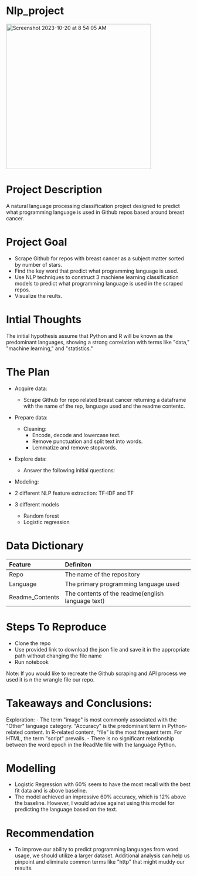# Nlp_project

<img width="395" alt="Screenshot 2023-10-20 at 8 54 05 AM" src="https://github.com/Adam-and-nisha-nlp/nlp_project/assets/136507682/75eb20d3-2acd-412d-b0d2-092f7a956f71">

# Project Description
A natural language processing classification project designed to predict what programming language is used in Github repos based around breast cancer.

# Project Goal
- Scrape Github for repos with breast cancer as a subject matter sorted by number of stars.
- Find the key word that predict what programming language is used.
- Use NLP techniques to construct 3 machiene learning classification models to predict what programming language is used in the scraped repos.
- Visualize the reults.

# Intial Thoughts
The initial hypothesis assume that Python and R will be known as the predominant languages, showing a strong correlation with terms like "data," "machine learning," and "statistics."





# The Plan
- Acquire data:
    - Scrape Github for repo related breast cancer returning a dataframe with the name of the rep, language used and the readme contentc.

- Prepare data:
    - Cleaning:
        - Encode, decode and lowercase text.
        - Remove punctuation and split text into words.
        - Lemmatize and remove stopwords.

- Explore data:
  - Answer the following initial questions:
 



- Modeling:
 - 2 different NLP feature extraction: TF-IDF and TF
 - 3 different models
    - Random forest
    - Logistic regression





# Data Dictionary
| Feature            | Definiton | 
| :---------------- | :------ | 
| Repo      |   The name of the repository  | 
| Language         |  The primary programming language used   | 
| Readme_Contents    |  The contents of the readme(english language text)  | 



# Steps To Reproduce
- Clone the repo
- Use provided link to download the json file and save it in the appropriate path without changing the file name
- Run notebook

Note: If you would like to recreate the Github scraping and API process we used it is n the wrangle file our repo.

# Takeaways and Conclusions:

Exploration:
    - The term "image" is most commonly associated with the "Other" language category.
"Accuracy" is the predominant term in Python-related content.
In R-related content, "file" is the most frequent term.
For HTML, the term "script" prevails.
    - There is no significant relationship between the word epoch in the ReadMe file with the language Python.

# Modelling
- Logistic Regression with 60% seem to have the most recall with the best fit data and is above baseline.
- The model achieved an impressive 60% accuracy, which is 12% above the baseline. However, I would advise against using this model for predicting the language based on the text.

# Recommendation
- To improve our ability to predict programming languages from word usage, we should utilize a larger dataset. Additional analysis can help us pinpoint and eliminate common terms like "http" that might muddy our results.



